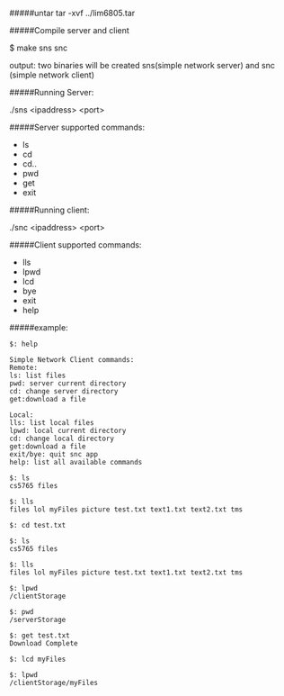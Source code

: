 #####untar
tar -xvf ../lim6805.tar

#####Compile server and client

$ make sns snc

output: two binaries will be created sns(simple network server) and snc (simple network client)

#####Running Server:

./sns \<ipaddress> \<port>

#####Server supported commands:

- ls
- cd
- cd..
- pwd
- get
- exit

#####Running client:

./snc \<ipaddress> \<port>

#####Client supported commands:

- lls
- lpwd
- lcd
- bye
- exit
- help

#####example:

```
$: help

Simple Network Client commands:
Remote:
ls: list files
pwd: server current directory
cd: change server directory
get:download a file

Local:
lls: list local files
lpwd: local current directory
cd: change local directory
get:download a file
exit/bye: quit snc app
help: list all available commands

$: ls
cs5765 files 

$: lls
files lol myFiles picture test.txt text1.txt text2.txt tms 

$: cd test.txt

$: ls
cs5765 files 

$: lls
files lol myFiles picture test.txt text1.txt text2.txt tms 

$: lpwd
/clientStorage

$: pwd
/serverStorage

$: get test.txt
Download Complete

$: lcd myFiles

$: lpwd
/clientStorage/myFiles
```